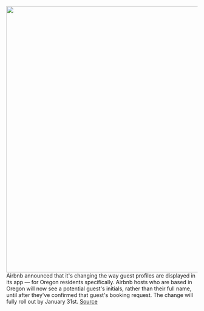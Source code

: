 <img src='https://cdn.vox-cdn.com/thumbor/4HBF5lU_Ad-DaLORWDn5BQxYD1Y=/0x0:6000x4000/1200x800/filters:focal(2520x1520:3480x2480)/cdn.vox-cdn.com/uploads/chorus_image/image/70337004/1236360050.0.jpg' width='700px' /><br/>
Airbnb announced that it's changing the way guest profiles are displayed in its app — for Oregon residents specifically. Airbnb hosts who are based in Oregon will now see a potential guest's initials, rather than their full name, until after they've confirmed that guest's booking request. The change will fully roll out by January 31st.
<a href='https://www.theverge.com/2022/1/1/22862541/airbnb-oregon-hosts-guests-initials-discrimination-lawsuit-settlement-update'> Source <a/>